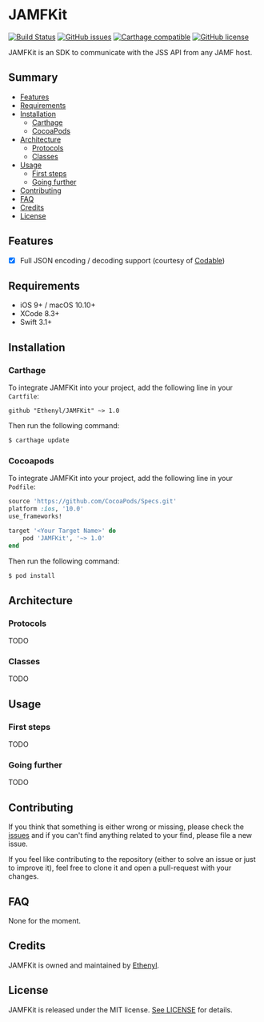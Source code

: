# JAMFKit #

[![Build Status](https://travis-ci.org/Ethenyl/JAMFKit.svg?branch=master)](https://travis-ci.org/Ethenyl/JAMFKit)
[![GitHub issues](https://img.shields.io/github/issues/Ethenyl/JAMFKit.svg)](https://github.com/Ethenyl/JAMFKit/issues)
[![Carthage compatible](https://img.shields.io/badge/Carthage-compatible-4BC51D.svg?style=flat)](https://github.com/Carthage/Carthage)
[![GitHub license](https://img.shields.io/github/license/Ethenyl/JAMFKit.svg)](https://github.com/Ethenyl/JAMFKit/blob/master/LICENSE)

JAMFKit is an SDK to communicate with the JSS API from any JAMF host.

## Summary ##

- [Features](#features)
- [Requirements](#requirements)
- [Installation](#installation)
  - [Carthage](#carthage)
  - [CocoaPods](#cocoapods)
- [Architecture](#architecture)
  - [Protocols](#protocols)
  - [Classes](#classes)
- [Usage](#usage)
  - [First steps](#first-steps)
  - [Going further](#going-further)
- [Contributing](#contributing)
- [FAQ](#faq)
- [Credits](#credits)
- [License](#license)

## Features ##

- [x] Full JSON encoding / decoding support (courtesy of [Codable])

[Codable]: https://developer.apple.com/documentation/swift/codable

## Requirements ##

- iOS 9+ / macOS 10.10+
- XCode 8.3+
- Swift 3.1+

## Installation ##

### Carthage ###

To integrate JAMFKit into your project, add the following line in your `Cartfile`:

```ogdl
github "Ethenyl/JAMFKit" ~> 1.0
```

Then run the following command:

```bash
$ carthage update
```

### Cocoapods ###

To integrate JAMFKit into your project, add the following line in your `Podfile`:

```ruby
source 'https://github.com/CocoaPods/Specs.git'
platform :ios, '10.0'
use_frameworks!

target '<Your Target Name>' do
    pod 'JAMFKit', '~> 1.0'
end
```

Then run the following command:

```bash
$ pod install
```

## Architecture ##

### Protocols ###

TODO

### Classes ###

TODO

## Usage ##

### First steps ###

TODO

### Going further ###

TODO

## Contributing ##

If you think that something is either wrong or missing, please check the [issues](https://github.com/Ethenyl/JAMFKit/issues) and if you can't find anything related to your find, please file a new issue.

If you feel like contributing to the repository (either to solve an issue or just to improve it), feel free to clone it and open a pull-request with your changes.

## FAQ ##

None for the moment.

## Credits ##

JAMFKit is owned and maintained by [Ethenyl](https://github.com/Ethenyl).

## License ##

JAMFKit is released under the MIT license. [See LICENSE](https://github.com/Ethenyl/JAMFKit/blob/master/LICENSE) for details.